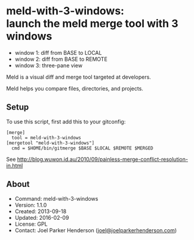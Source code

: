 # meld-with-3-windows:<br>launch the meld merge tool with 3 windows

  * window 1: diff from BASE to LOCAL
  * window 2: diff from BASE to REMOTE
  * window 3: three-pane view

Meld is a visual diff and merge tool targeted at developers.

Meld helps you compare files, directories, and projects.

## Setup

To use this script, first add this to your gitconfig:

    [merge]
      tool = meld-with-3-windows
    [mergetool "meld-with-3-windows"]
      cmd = $HOME/bin/gitmerge $BASE $LOCAL $REMOTE $MERGED

See http://blog.wuwon.id.au/2010/09/painless-merge-conflict-resolution-in.html

## About ##

  * Command: meld-with-3-windows
  * Version: 1.1.0
  * Created: 2013-09-18
  * Updated: 2016-02-09
  * License: GPL
  * Contact: Joel Parker Henderson (joel@joelparkerhenderson.com)
